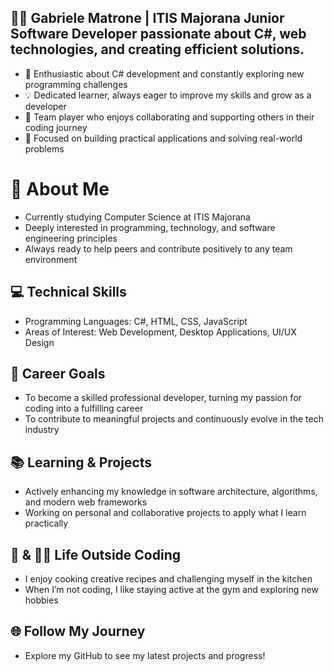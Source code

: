 ## 🙋‍♂️ Gabriele Matrone | ITIS Majorana Junior Software Developer passionate about C#, web technologies, and creating efficient solutions.



- 🚀 Enthusiastic about C# development and constantly exploring new programming challenges  
- 💡 Dedicated learner, always eager to improve my skills and grow as a developer  
- 🤝 Team player who enjoys collaborating and supporting others in their coding journey  
- 🌟 Focused on building practical applications and solving real-world problems  

# 👋 About Me

- Currently studying Computer Science at ITIS Majorana  
- Deeply interested in programming, technology, and software engineering principles  
- Always ready to help peers and contribute positively to any team environment  

## 💻 Technical Skills

- Programming Languages: C#, HTML, CSS, JavaScript  
- Areas of Interest: Web Development, Desktop Applications, UI/UX Design  

## 🎯 Career Goals

- To become a skilled professional developer, turning my passion for coding into a fulfilling career  
- To contribute to meaningful projects and continuously evolve in the tech industry  

## 📚 Learning & Projects

- Actively enhancing my knowledge in software architecture, algorithms, and modern web frameworks  
- Working on personal and collaborative projects to apply what I learn practically  

## 🍝 & 🏋️‍♂️ Life Outside Coding

- I enjoy cooking creative recipes and challenging myself in the kitchen  
- When I’m not coding, I like staying active at the gym and exploring new hobbies  

## 🌐 Follow My Journey

- Explore my GitHub to see my latest projects and progress!
